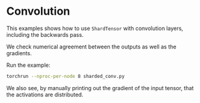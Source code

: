 # Convolution

This examples shows how to use `ShardTensor` with convolution layers, including
the backwards pass.

We check numerical agreement between the outputs as well as the gradients.

Run the example:

```bash
torchrun --nproc-per-node 8 sharded_conv.py
```

We also see, by manually printing out the gradient of the input tensor, that the
activations are distributed.
